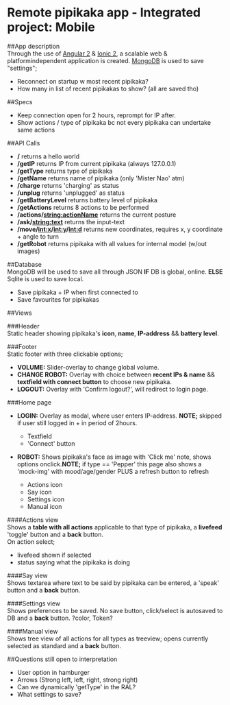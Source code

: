 # Remote pipikaka app - Integrated project: Mobile   

##App description  
Through the use of [Angular 2](https://angular.io/) & [Ionic 2](https://www.ionicframework.com/docs/v2/getting-started/tutorial/), a scalable web & platformindependent application is created.
[MongoDB](https://docs.mongodb.com/?_ga=1.96068508.1489278388.1479118631) is used to save "settings";  
* Reconnect on startup w most recent pipikaka?  
* How many in list of recent pipikakas to show? (all are saved tho)

##Specs   
* Keep connection open for 2 hours, reprompt for IP after.  
* Show actions / type of pipikaka bc not every pipikaka can undertake same actions  

##API Calls
* __/__ returns a hello world  
* __/getIP__ returns IP from current pipikaka (always 127.0.0.1)
* __/getType__ returns type of pipikaka  
* __/getName__ returns name of pipikaka (only 'Mister Nao' atm)  
* __/charge__ returns 'charging' as status 
* __/unplug__ returns 'unplugged' as status
* __/getBatteryLevel__ returns battery level of pipikaka    
* __/getActions__ returns 8 actions to be performed  
* __/actions/<string:actionName>__ returns the current posture   
* __/ask/<string:text>__ returns the input-text  
* __/move/<int:x>/<int:y>/<int:d>__ returns new coordinates, requires x, y coordinate + angle to turn  
* __/getRobot__ returns pipikaka with all values for internal model (w/out images)  


##Database  
MongoDB will be used to save all through JSON __IF__ DB is global, online. __ELSE__ Sqlite is used to save local.  
* Save pipikaka + IP when first connected to  
* Save favourites for pipikakas

##Views  

###Header  
Static header showing pipikaka's __icon__, __name__, __IP-address__ && __battery level__.

###Footer  
Static footer with three clickable options;
* __VOLUME:__ Slider-overlay to change global volume.
* __CHANGE ROBOT:__ Overlay with choice between __recent IPs & name__ && __textfield with connect button__ to choose new pipikaka.
* __LOGOUT:__ Overlay with 'Confirm logout?', will redirect to login page.

###Home page  
* __LOGIN:__ Overlay as modal, where user enters IP-address. __NOTE;__ skipped if user still logged in + in period of 2hours.  
	* Textfield  
	* 'Connect' button  

* __ROBOT:__ Shows pipikaka's face as image with 'Click me' note, shows options onclick.__NOTE;__ if type == 'Pepper' this page also shows a 'mock-img' with mood/age/gender PLUS a refresh button to refresh  
	* Actions icon  
	* Say icon  
	* Settings icon  
	* Manual icon  
	
####Actions view  
Shows a __table with all actions__ applicable to that type of pipikaka, a __livefeed__ 'toggle' button and a __back__ button.  
On action select;  
* livefeed shown if selected  
* status saying what the pipikaka is doing  

####Say view  
Shows textarea where text to be said by pipikaka can be entered, a 'speak' button and a __back__ button.  

####Settings view  
Shows preferences to be saved. No save button, click/select is autosaved to DB and a __back__ button.
?color, Token?

####Manual view  
Shows tree view of all actions for all types as treeview; opens currently selected as standard and a __back__ button.  

##Questions still open to interpretation  
* User option in hamburger  
* Arrows (Strong left, left, right, strong right)  
* Can we dynamically 'getType' in the RAL?  
* What settings to save?  
